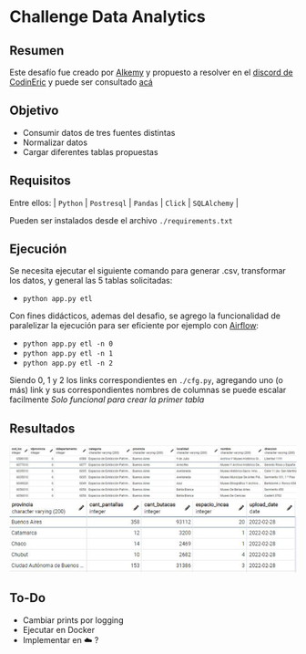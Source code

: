 # Challenge Data Analytics

## Resumen
Este desafío fue creado por [Alkemy](https://www.alkemy.org) y propuesto a resolver en el [discord de CodinEric](https://discord.gg/JyM3kQKT) y puede ser consultado [acá](https://github.com/nico30994/data_analytics_challenge/blob/main/challenge.md)

## Objetivo
* Consumir datos de tres fuentes distintas
* Normalizar datos
* Cargar diferentes tablas propuestas

## Requisitos
Entre ellos: | `Python` | `Postresql` | `Pandas` | `Click` | `SQLAlchemy` |

Pueden ser instalados desde el archivo `./requirements.txt`

## Ejecución
Se necesita ejecutar el siguiente comando para generar .csv, transformar los datos, y general las 5 tablas solicitadas:
* `python app.py etl`

Con fines didácticos, ademas del desafio, se agrego la funcionalidad de paralelizar la ejecución para ser eficiente por ejemplo con [Airflow](https://airflow.apache.org):

* `python app.py etl -n 0`
* `python app.py etl -n 1`
* `python app.py etl -n 2`

Siendo 0, 1 y 2 los links correspondientes en `./cfg.py`, agregando uno (o más) link y sus correspondientes nombres de columnas se puede escalar facilmente
*Solo funcional para crear la primer tabla*

## Resultados
![table1](https://github.com/nico30994/data_analytics_challenge/blob/main/imgs/table1.JPG)
![table2](https://github.com/nico30994/data_analytics_challenge/blob/main/imgs/table2.JPG)

## To-Do
* Cambiar prints por logging
* Ejecutar en Docker
* Implementar en :cloud: ?
